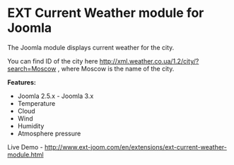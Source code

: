 EXT Current Weather module for Joomla
=======================

The Joomla module displays current weather for the city.

You can find ID of the city here http://xml.weather.co.ua/1.2/city/?search=Moscow , where Moscow is the name of the city.

<strong>Features:</strong>

 - Joomla 2.5.x - Joomla 3.x
 - Temperature
 - Cloud
 - Wind
 - Humidity
 - Atmosphere pressure
 
 Live Demo - http://www.ext-joom.com/en/extensions/ext-current-weather-module.html

